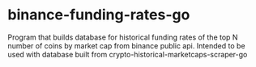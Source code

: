 # binance-funding-rates-go
Program that builds database for historical funding rates of the top N number of coins by market cap from binance public api. Intended to be used with database built from crypto-historical-marketcaps-scraper-go
